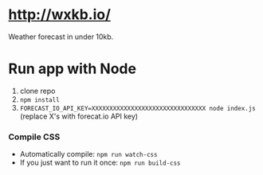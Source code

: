 # http://wxkb.io/
Weather forecast in under 10kb.



# Run app with Node
1. clone repo
2. `npm install`
3. `FORECAST_IO_API_KEY=XXXXXXXXXXXXXXXXXXXXXXXXXXXXXXXX node index.js` (replace X's with forecat.io API key)


### Compile CSS
* Automatically compile: `npm run watch-css`
* If you just want to run it once: `npm run build-css`
